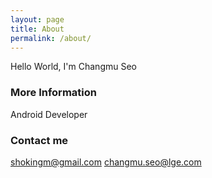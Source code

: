 ```yaml
---
layout: page
title: About
permalink: /about/
---
```


Hello World, I'm Changmu Seo

### More Information

Android Developer

### Contact me

[shokingm@gmail.com](mailto:shokingm@gmail.com)
[changmu.seo@lge.com](mailto:changmu.seo@lge.com)
